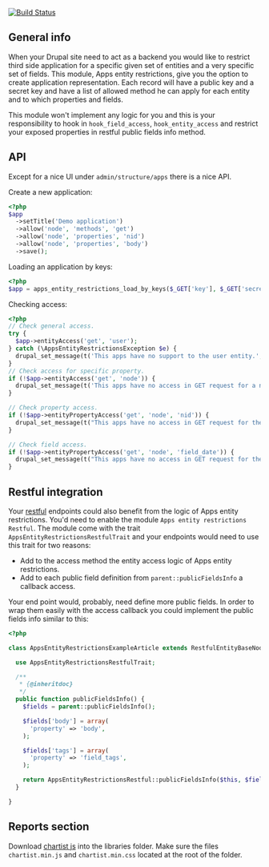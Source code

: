 [![Build Status](https://api.travis-ci.org/RoySegall/apps_entity_restrictions.svg?branch=7.x-1.x)](https://travis-ci.org/RoySegall/apps_entity_restrictions)
## General info
When your Drupal site need to act as a backend you would like to restrict third
side application for a specific given set of entities and a very specific set of
fields. This module, Apps entity restrictions, give you the option to create application
representation. Each record will have a public key and a secret key and have a
list of allowed method he can apply for each entity and to which properties and
fields.

This module won't implement any logic for you and this is your responsibility
to hook in `hook_field_access`, `hook_entity_access` and restrict your exposed
properties in restful public fields info method.

## API
Except for a nice UI under `admin/structure/apps` there is a nice API.

Create a new application:
```php
<?php
$app
  ->setTitle('Demo application')
  ->allow('node', 'methods', 'get')
  ->allow('node', 'properties', 'nid')
  ->allow('node', 'properties', 'body')
  ->save();
```

Loading an application by keys:
```php
<?php
$app = apps_entity_restrictions_load_by_keys($_GET['key'], $_GET['secret']);
```

Checking access:
```php
<?php
// Check general access.
try {
  $app->entityAccess('get', 'user');
} catch (\AppsEntityRestrictionsException $e) {
  drupal_set_message(t('This apps have no support to the user entity.', 'error'));
}
// Check access for specific property.
if (!$app->entityAccess('get', 'node')) {
  drupal_set_message(t('This apps have no access in GET request for a node.', 'error'));
}

// Check property access.
if (!$app->entityPropertyAccess('get', 'node', 'nid')) {
  drupal_set_message(t("This apps have no access in GET request for the node's nid.", 'error'));
}

// Check field access.
if (!$app->entityPropertyAccess('get', 'node', 'field_date')) {
  drupal_set_message(t("This apps have no access in GET request for the node's date field.", 'error'));
}

```

## Restful integration
Your [restful](http://drupal.org/project/restful) endpoints could also benefit
from the logic of Apps entity restrictions. You'd need to enable the module
`Apps entity restrictions Restful`. The module come with the trait `AppsEntityRestrictionsRestfulTrait`
and your endpoints would need to use this trait for two reasons:
  * Add to the access method the entity access logic of Apps entity
    restrictions.
  * Add to each public field definition from `parent::publicFieldsInfo` a callback
    access.

Your end point would, probably, need define more public fields. In order to wrap
them easily with the access callback you could implement the public fields info
similar to this:
```php
<?php

class AppsEntityRestrictionsExampleArticle extends RestfulEntityBaseNode {

  use AppsEntityRestrictionsRestfulTrait;

  /**
   * {@inheritdoc}
   */
  public function publicFieldsInfo() {
    $fields = parent::publicFieldsInfo();

    $fields['body'] = array(
      'property' => 'body',
    );

    $fields['tags'] = array(
      'property' => 'field_tags',
    );

    return AppsEntityRestrictionsRestful::publicFieldsInfo($this, $fields);
  }

}
```

## Reports section

Download [chartist js](https://gionkunz.github.io/chartist-js/) into the 
libraries folder. Make sure the files `chartist.min.js` and `chartist.min.css`
located at the root of the folder.
